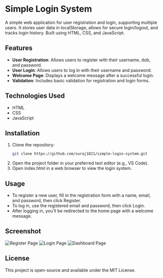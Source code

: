 # Simple Login System
A simple web application for user registration and login, supporting multiple users. It stores user data in localStorage, allows for secure login/logout, and tracks login history. Built using HTML, CSS, and JavaScript.

## Features

- **User Registration**: Allows users to register with their username, dob, and password.
- **User Login**: Allows users to log in with their username and password.
- **Welcome Page**: Displays a welcome message after a successful login.
- **Validation**: Includes basic validation for registration and login forms.

## Technologies Used

- HTML
- CSS
- JavaScript

## Installation

1. Clone the repository:
   ```bash
   git clone https://github.com/suraj1821/simple-login-system.git
2. Open the project folder in your preferred text editor (e.g., VS Code).
3. Open index.html in a web browser to view the login system.

## Usage
- To register a new user, fill in the registration form with a name, email, and password, then click Register.
- To log in, use the registered email and password, then click Login.
- After logging in, you'll be redirected to the home page with a welcome message.

## Screenshot

![Register Page](register.png)
![Login Page](login.png)
![Dashboard Page](dash.png)


## License
This project is open-source and available under the MIT License.


